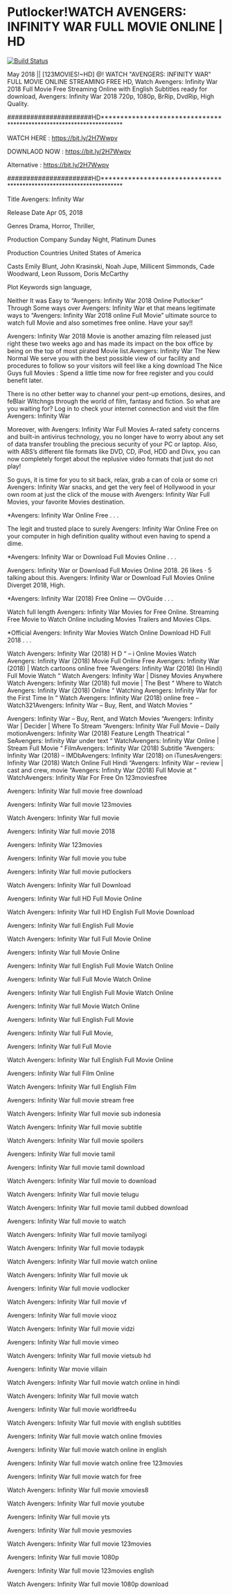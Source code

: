 # Putlocker!WATCH AVENGERS: INFINITY WAR FULL MOVIE ONLINE | HD

[![Build Status](https://img.shields.io/badge/packagist-v1.0.0-blue.svg)](https://packagist.org/packages/putlockermovies/watch-avengers-infinity-war-full-movie-online)

May 2018 || [123MOVIES!~HD] @! WATCH "AVENGERS: INFINITY WAR" FULL MOVIE ONLINE STREAMING FREE HD, Watch Avengers: Infinity War 2018 Full Movie Free Streaming Online with English Subtitles ready for download, Avengers: Infinity War 2018 720p, 1080p, BrRip, DvdRip, High Quality.

######################HD*********************************************************************

WATCH HERE : https://bit.ly/2H7Wwpv

DOWNLAOD NOW : https://bit.ly/2H7Wwpv

Alternative : https://bit.ly/2H7Wwpv

######################HD*********************************************************************


Title Avengers: Infinity War

Release Date Apr 05, 2018

Genres Drama, Horror, Thriller,

Production Company Sunday Night, Platinum Dunes

Production Countries United States of America

Casts Emily Blunt, John Krasinski, Noah Jupe, Millicent Simmonds, Cade Woodward, Leon Russom, Doris McCarthy

Plot Keywords sign language,

Neither It was Easy to “Avengers: Infinity War 2018 Online Putlocker” Through Some ways over Avengers: Infinity War et that means legitimate ways to “Avengers: Infinity War 2018 online Full Movie” ultimate source to watch full Movie and also sometimes free online. Have your say!!

Avengers: Infinity War 2018 Movie is another amazing film released just right these two weeks ago and has made its impact on the box office by being on the top of most pirated Movie list.Avengers: Infinity War The New Normal We serve you with the best possible view of our facility and procedures to follow so your visitors will feel like a king download The Nice Guys full Movies : Spend a little time now for free register and you could benefit later.

There is no other better way to channel your pent-up emotions, desires, and feBlair Witchngs through the world of film, fantasy and fiction. So what are you waiting for? Log in to check your internet connection and visit the film Avengers: Infinity War

Moreover, with Avengers: Infinity War Full Movies A-rated safety concerns and built-in antivirus technology, you no longer have to worry about any set of data transfer troubling the precious security of your PC or laptop. Also, with ABS’s different file formats like DVD, CD, iPod, HDD and Divx, you can now completely forget about the replusive video formats that just do not play!

So guys, it is time for you to sit back, relax, grab a can of cola or some cri Avengers: Infinity War snacks, and get the very feel of Hollywood in your own room at just the click of the mouse with Avengers: Infinity War Full Movies, your favorite Movies destination.

*Avengers: Infinity War Online Free . . .

The legit and trusted place to surely Avengers: Infinity War Online Free on your computer in high definition quality without even having to spend a dime.

*Avengers: Infinity War or Download Full Movies Online . . .

Avengers: Infinity War or Download Full Movies Online 2018. 26 likes · 5 talking about this. Avengers: Infinity War or Download Full Movies Online Diverget 2018, High.

*Avengers: Infinity War (2018) Free Online — OVGuide . . .

Watch full length Avengers: Infinity War Movies for Free Online. Streaming Free Movie to Watch Online including Movies Trailers and Movies Clips.

*Official Avengers: Infinity War Movies Watch Online Download HD Full 2018 . . .

Watch Avengers: Infinity War (2018) H D “ – i Online Movies Watch Avengers: Infinity War (2018) Movie Full Online Free Avengers: Infinity War (2018) | Watch cartoons online free “Avengers: Infinity War (2018) (In Hindi) Full Movie Watch “ Watch Avengers: Infinity War | Disney Movies Anywhere Watch Avengers: Infinity War (2018) full movie | The Best “ Where to Watch Avengers: Infinity War (2018) Online “ Watching Avengers: Infinity War for the First Time In “ Watch Avengers: Infinity War (2018) online free – Watch321Avengers: Infinity War – Buy, Rent, and Watch Movies “

Avengers: Infinity War – Buy, Rent, and Watch Movies “Avengers: Infinity War | Decider | Where To Stream “Avengers: Infinity War Full Movie – Daily motionAvengers: Infinity War (2018) Feature Length Theatrical “ SeAvengers: Infinity War under text “ WatchAvengers: Infinity War Online | Stream Full Movie “ FilmAvengers: Infinity War (2018) Subtitle “Avengers: Infinity War (2018) – IMDbAvengers: Infinity War (2018) on iTunesAvengers: Infinity War (2018) Watch Online Full Hindi “Avengers: Infinity War – review | cast and crew, movie “Avengers: Infinity War (2018) Full Movie at “ WatchAvengers: Infinity War For Free On 123moviesfree

Avengers: Infinity War full movie free download

Avengers: Infinity War full movie 123movies

Watch Avengers: Infinity War full movie

Avengers: Infinity War full movie 2018

Avengers: Infinity War 123movies

Avengers: Infinity War full movie you tube

Avengers: Infinity War full movie putlockers

Watch Avengers: Infinity War full Download

Avengers: Infinity War full HD Full Movie Online

Watch Avengers: Infinity War full HD English Full Movie Download

Avengers: Infinity War full English Full Movie

Watch Avengers: Infinity War full Full Movie Online

Avengers: Infinity War full Movie Online

Avengers: Infinity War full English Full Movie Watch Online

Avengers: Infinity War full Full Movie Watch Online

Avengers: Infinity War full English Full Movie Watch Online

Avengers: Infinity War full Movie Watch Online

Avengers: Infinity War full English Full Movie

Avengers: Infinity War full Full Movie,

Avengers: Infinity War full Full Movie

Watch Avengers: Infinity War full English Full Movie Online

Avengers: Infinity War full Film Online

Watch Avengers: Infinity War full English Film

Avengers: Infinity War full movie stream free

Watch Avengers: Infinity War full movie sub indonesia

Watch Avengers: Infinity War full movie subtitle

Watch Avengers: Infinity War full movie spoilers

Avengers: Infinity War full movie tamil

Avengers: Infinity War full movie tamil download

Watch Avengers: Infinity War full movie to download

Watch Avengers: Infinity War full movie telugu

Watch Avengers: Infinity War full movie tamil dubbed download

Avengers: Infinity War full movie to watch

Watch Avengers: Infinity War full movie tamilyogi

Watch Avengers: Infinity War full movie todaypk

Watch Avengers: Infinity War full movie watch online

Watch Avengers: Infinity War full movie uk

Avengers: Infinity War full movie vodlocker

Watch Avengers: Infinity War full movie vf

Avengers: Infinity War full movie viooz

Watch Avengers: Infinity War full movie vidzi

Avengers: Infinity War full movie vimeo

Watch Avengers: Infinity War full movie vietsub hd

Avengers: Infinity War movie villain

Watch Avengers: Infinity War full movie watch online in hindi

Watch Avengers: Infinity War full movie watch

Avengers: Infinity War full movie worldfree4u

Watch Avengers: Infinity War full movie with english subtitles

Avengers: Infinity War full movie watch online fmovies

Avengers: Infinity War full movie watch online in english

Avengers: Infinity War full movie watch online free 123movies

Avengers: Infinity War full movie watch for free

Watch Avengers: Infinity War full movie xmovies8

Watch Avengers: Infinity War full movie youtube

Avengers: Infinity War full movie yts

Avengers: Infinity War full movie yesmovies

Watch Avengers: Infinity War full movie 123movies

Avengers: Infinity War full movie 1080p

Avengers: Infinity War full movie 123movies english

Watch Avengers: Infinity War full movie 1080p download